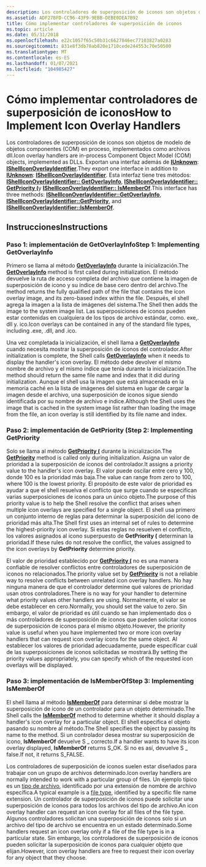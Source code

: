 ```yaml
---
description: Los controladores de superposición de iconos son objetos de modelo de objetos componentes (COM) en proceso, implementados como archivos dll.
ms.assetid: ADF27BFD-CC96-43F9-9EBB-DEBE0DEA7B92
title: Cómo implementar controladores de superposición de iconos
ms.topic: article
ms.date: 05/31/2018
ms.openlocfilehash: e22c1057f65c50b31c6627846ec77103827a0283
ms.sourcegitcommit: 831e8f3db78ab820e1710cede244553c70e50500
ms.translationtype: MT
ms.contentlocale: es-ES
ms.lasthandoff: 01/07/2021
ms.locfileid: "104985427"
---
```

# <a name="how-to-implement-icon-overlay-handlers"></a><span data-ttu-id="8ead2-103">Cómo implementar controladores de superposición de iconos</span><span class="sxs-lookup"><span data-stu-id="8ead2-103">How to Implement Icon Overlay Handlers</span></span>

<span data-ttu-id="8ead2-104">Los controladores de superposición de iconos son objetos de modelo de objetos componentes (COM) en proceso, implementados como archivos dll.</span><span class="sxs-lookup"><span data-stu-id="8ead2-104">Icon overlay handlers are in-process Component Object Model (COM) objects, implemented as DLLs.</span></span> <span data-ttu-id="8ead2-105">Exportan una interfaz además de [**IUnknown**](/windows/win32/api/unknwn/nn-unknwn-iunknown): [**IShellIconOverlayIdentifier**](/windows/desktop/api/shobjidl_core/nn-shobjidl_core-ishelliconoverlayidentifier).</span><span class="sxs-lookup"><span data-stu-id="8ead2-105">They export one interface in addition to [**IUnknown**](/windows/win32/api/unknwn/nn-unknwn-iunknown): [**IShellIconOverlayIdentifier**](/windows/desktop/api/shobjidl_core/nn-shobjidl_core-ishelliconoverlayidentifier).</span></span> <span data-ttu-id="8ead2-106">Esta interfaz tiene tres métodos: [**IShellIconOverlayIdentifier:: GetOverlayInfo**](/windows/desktop/api/shobjidl_core/nf-shobjidl_core-ishelliconoverlayidentifier-getoverlayinfo), [**IShellIconOverlayIdentifier:: GetPriority (**](/windows/desktop/api/shobjidl_core/nf-shobjidl_core-ishelliconoverlayidentifier-getpriority)y [**IShellIconOverlayIdentifier:: IsMemberOf**](/windows/desktop/api/shobjidl_core/nf-shobjidl_core-ishelliconoverlayidentifier-ismemberof).</span><span class="sxs-lookup"><span data-stu-id="8ead2-106">This interface has three methods: [**IShellIconOverlayIdentifier::GetOverlayInfo**](/windows/desktop/api/shobjidl_core/nf-shobjidl_core-ishelliconoverlayidentifier-getoverlayinfo), [**IShellIconOverlayIdentifier::GetPriority**](/windows/desktop/api/shobjidl_core/nf-shobjidl_core-ishelliconoverlayidentifier-getpriority), and [**IShellIconOverlayIdentifier::IsMemberOf**](/windows/desktop/api/shobjidl_core/nf-shobjidl_core-ishelliconoverlayidentifier-ismemberof).</span></span>

## <a name="instructions"></a><span data-ttu-id="8ead2-107">Instrucciones</span><span class="sxs-lookup"><span data-stu-id="8ead2-107">Instructions</span></span>

### <a name="step-1-implementing-getoverlayinfo"></a><span data-ttu-id="8ead2-108">Paso 1: implementación de GetOverlayInfo</span><span class="sxs-lookup"><span data-stu-id="8ead2-108">Step 1: Implementing GetOverlayInfo</span></span>

<span data-ttu-id="8ead2-109">Primero se llama al método [**GetOverlayInfo**](/windows/desktop/api/shobjidl_core/nf-shobjidl_core-ishelliconoverlayidentifier-getoverlayinfo) durante la inicialización.</span><span class="sxs-lookup"><span data-stu-id="8ead2-109">The [**GetOverlayInfo**](/windows/desktop/api/shobjidl_core/nf-shobjidl_core-ishelliconoverlayidentifier-getoverlayinfo) method is first called during initialization.</span></span> <span data-ttu-id="8ead2-110">El método devuelve la ruta de acceso completa del archivo que contiene la imagen de superposición de icono y su índice de base cero dentro del archivo.</span><span class="sxs-lookup"><span data-stu-id="8ead2-110">The method returns the fully qualified path of the file that contains the icon overlay image, and its zero-based index within the file.</span></span> <span data-ttu-id="8ead2-111">Después, el shell agrega la imagen a la lista de imágenes del sistema.</span><span class="sxs-lookup"><span data-stu-id="8ead2-111">The Shell then adds the image to the system image list.</span></span> <span data-ttu-id="8ead2-112">Las superposiciones de iconos pueden estar contenidas en cualquiera de los tipos de archivo estándar, como. exe,. dll y. ico.</span><span class="sxs-lookup"><span data-stu-id="8ead2-112">Icon overlays can be contained in any of the standard file types, including .exe, .dll, and .ico.</span></span>

<span data-ttu-id="8ead2-113">Una vez completada la inicialización, el shell llama a [**GetOverlayInfo**](/windows/desktop/api/shobjidl_core/nf-shobjidl_core-ishelliconoverlayidentifier-getoverlayinfo) cuando necesita mostrar la superposición de iconos del controlador.</span><span class="sxs-lookup"><span data-stu-id="8ead2-113">After initialization is complete, the Shell calls [**GetOverlayInfo**](/windows/desktop/api/shobjidl_core/nf-shobjidl_core-ishelliconoverlayidentifier-getoverlayinfo) when it needs to display the handler's icon overlay.</span></span> <span data-ttu-id="8ead2-114">El método debe devolver el mismo nombre de archivo y el mismo índice que tenía durante la inicialización.</span><span class="sxs-lookup"><span data-stu-id="8ead2-114">The method should return the same file name and index that it did during initialization.</span></span> <span data-ttu-id="8ead2-115">Aunque el shell usa la imagen que está almacenada en la memoria caché en la lista de imágenes del sistema en lugar de cargar la imagen desde el archivo, una superposición de iconos sigue siendo identificada por su nombre de archivo e índice.</span><span class="sxs-lookup"><span data-stu-id="8ead2-115">Although the Shell uses the image that is cached in the system image list rather than loading the image from the file, an icon overlay is still identified by its file name and index.</span></span>

### <a name="step-2-implementing-getpriority"></a><span data-ttu-id="8ead2-116">Paso 2: implementación de GetPriority (</span><span class="sxs-lookup"><span data-stu-id="8ead2-116">Step 2: Implementing GetPriority</span></span>

<span data-ttu-id="8ead2-117">Solo se llama al método [**GetPriority (**](/windows/desktop/api/shobjidl_core/nf-shobjidl_core-ishelliconoverlayidentifier-getpriority) durante la inicialización.</span><span class="sxs-lookup"><span data-stu-id="8ead2-117">The [**GetPriority**](/windows/desktop/api/shobjidl_core/nf-shobjidl_core-ishelliconoverlayidentifier-getpriority) method is called only during initialization.</span></span> <span data-ttu-id="8ead2-118">Asigna un valor de prioridad a la superposición de iconos del controlador.</span><span class="sxs-lookup"><span data-stu-id="8ead2-118">It assigns a priority value to the handler's icon overlay.</span></span> <span data-ttu-id="8ead2-119">El valor puede oscilar entre cero y 100, donde 100 es la prioridad más baja.</span><span class="sxs-lookup"><span data-stu-id="8ead2-119">The value can range from zero to 100, where 100 is the lowest priority.</span></span> <span data-ttu-id="8ead2-120">El propósito de este valor de prioridad es ayudar a que el shell resuelva el conflicto que surge cuando se especifican varias superposiciones de iconos para un único objeto.</span><span class="sxs-lookup"><span data-stu-id="8ead2-120">The purpose of this priority value is to help the Shell resolve the conflict that arises when multiple icon overlays are specified for a single object.</span></span> <span data-ttu-id="8ead2-121">El shell usa primero un conjunto interno de reglas para determinar la superposición del icono de prioridad más alta.</span><span class="sxs-lookup"><span data-stu-id="8ead2-121">The Shell first uses an internal set of rules to determine the highest-priority icon overlay.</span></span> <span data-ttu-id="8ead2-122">Si estas reglas no resuelven el conflicto, los valores asignados al icono superpuesto de **GetPriority (** determinan la prioridad.</span><span class="sxs-lookup"><span data-stu-id="8ead2-122">If these rules do not resolve the conflict, the values assigned to the icon overlays by **GetPriority** determine priority.</span></span>

<span data-ttu-id="8ead2-123">El valor de prioridad establecido por [**GetPriority (**](/windows/desktop/api/shobjidl_core/nf-shobjidl_core-ishelliconoverlayidentifier-getpriority) no es una manera confiable de resolver conflictos entre controladores de superposición de iconos no relacionados.</span><span class="sxs-lookup"><span data-stu-id="8ead2-123">The priority value set by [**GetPriority**](/windows/desktop/api/shobjidl_core/nf-shobjidl_core-ishelliconoverlayidentifier-getpriority) is not a reliable way to resolve conflicts between unrelated icon overlay handlers.</span></span> <span data-ttu-id="8ead2-124">No hay ninguna manera de que el controlador determine qué valores de prioridad usan otros controladores.</span><span class="sxs-lookup"><span data-stu-id="8ead2-124">There is no way for your handler to determine what priority values other handlers are using.</span></span> <span data-ttu-id="8ead2-125">Normalmente, el valor se debe establecer en cero.</span><span class="sxs-lookup"><span data-stu-id="8ead2-125">Normally, you should set the value to zero.</span></span> <span data-ttu-id="8ead2-126">Sin embargo, el valor de prioridad es útil cuando se han implementado dos o más controladores de superposición de iconos que pueden solicitar iconos de superposición de iconos para el mismo objeto.</span><span class="sxs-lookup"><span data-stu-id="8ead2-126">However, the priority value is useful when you have implemented two or more icon overlay handlers that can request icon overlay icons for the same object.</span></span> <span data-ttu-id="8ead2-127">Al establecer los valores de prioridad adecuadamente, puede especificar cuál de las superposiciones de iconos solicitadas se mostrará.</span><span class="sxs-lookup"><span data-stu-id="8ead2-127">By setting the priority values appropriately, you can specify which of the requested icon overlays will be displayed.</span></span>

### <a name="step-3-implementing-ismemberof"></a><span data-ttu-id="8ead2-128">Paso 3: implementación de IsMemberOf</span><span class="sxs-lookup"><span data-stu-id="8ead2-128">Step 3: Implementing IsMemberOf</span></span>

<span data-ttu-id="8ead2-129">El shell llama al método [**IsMemberOf**](/windows/desktop/api/shobjidl_core/nf-shobjidl_core-ishelliconoverlayidentifier-ismemberof) para determinar si debe mostrar la superposición de icono de un controlador para un objeto determinado.</span><span class="sxs-lookup"><span data-stu-id="8ead2-129">The Shell calls the [**IsMemberOf**](/windows/desktop/api/shobjidl_core/nf-shobjidl_core-ishelliconoverlayidentifier-ismemberof) method to determine whether it should display a handler's icon overlay for a particular object.</span></span> <span data-ttu-id="8ead2-130">El shell especifica el objeto pasando su nombre al método.</span><span class="sxs-lookup"><span data-stu-id="8ead2-130">The Shell specifies the object by passing its name to the method.</span></span> <span data-ttu-id="8ead2-131">Si un controlador desea mostrar su superposición de icono, **IsMemberOf** devuelve S \_ correcto.</span><span class="sxs-lookup"><span data-stu-id="8ead2-131">If a handler wants to have its icon overlay displayed, **IsMemberOf** returns S\_OK.</span></span> <span data-ttu-id="8ead2-132">Si no es así, devuelve S \_ false.</span><span class="sxs-lookup"><span data-stu-id="8ead2-132">If not, it returns S\_FALSE.</span></span>

<span data-ttu-id="8ead2-133">Los controladores de superposición de iconos suelen estar diseñados para trabajar con un grupo de archivos determinado.</span><span class="sxs-lookup"><span data-stu-id="8ead2-133">Icon overlay handlers are normally intended to work with a particular group of files.</span></span> <span data-ttu-id="8ead2-134">Un ejemplo típico es un [tipo de archivo](fa-file-types.md), identificado por una extensión de nombre de archivo específica.</span><span class="sxs-lookup"><span data-stu-id="8ead2-134">A typical example is a [file type](fa-file-types.md), identified by a specific file name extension.</span></span> <span data-ttu-id="8ead2-135">Un controlador de superposición de iconos puede solicitar una superposición de iconos para todos los archivos del tipo de archivo.</span><span class="sxs-lookup"><span data-stu-id="8ead2-135">An icon overlay handler can request an icon overlay for all files of the file type.</span></span> <span data-ttu-id="8ead2-136">Algunos controladores solicitan una superposición de iconos solo si un archivo del tipo de archivo se encuentra en un estado determinado.</span><span class="sxs-lookup"><span data-stu-id="8ead2-136">Some handlers request an icon overlay only if a file of the file type is in a particular state.</span></span> <span data-ttu-id="8ead2-137">Sin embargo, los controladores de superposición de iconos pueden solicitar la superposición de iconos para cualquier objeto que elijan.</span><span class="sxs-lookup"><span data-stu-id="8ead2-137">However, icon overlay handlers are free to request their icon overlay for any object that they choose.</span></span>

 

 
